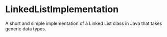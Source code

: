 # LinkedListImplementation
A short and simple implementation of a Linked List class in Java that takes generic data types. 
